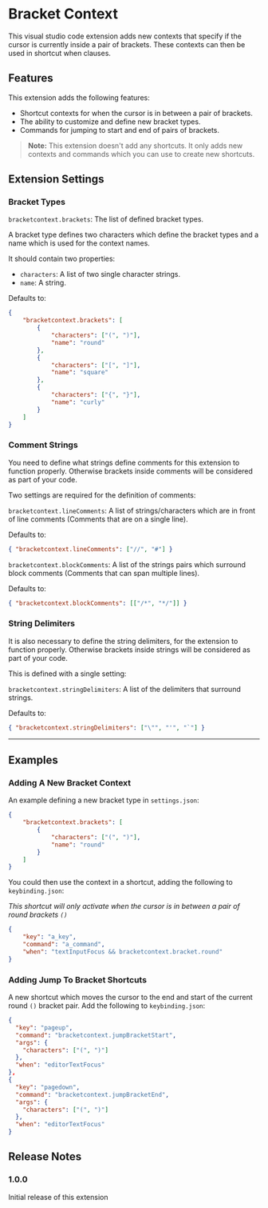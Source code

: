 # Bracket Context

This visual studio code extension adds new contexts that specify if the cursor is currently inside a pair of brackets.
These contexts can then be used in shortcut when clauses.

## Features

This extension adds the following features:

-   Shortcut contexts for when the cursor is in between a pair of brackets.
-   The ability to customize and define new bracket types.
-   Commands for jumping to start and end of pairs of brackets.

> **Note:** This extension doesn't add any shortcuts. It only adds new contexts and commands which you can use to create new shortcuts.

## Extension Settings

### Bracket Types

`bracketcontext.brackets`: The list of defined bracket types.

A bracket type defines two characters which define the bracket types and a name which is used for the context names.

It should contain two properties:

-   `characters`: A list of two single character strings.
-   `name`: A string.

Defaults to:

```json
{
    "bracketcontext.brackets": [
        {
            "characters": ["(", ")"],
            "name": "round"
        },
        {
            "characters": ["[", "]"],
            "name": "square"
        },
        {
            "characters": ["{", "}"],
            "name": "curly"
        }
    ]
}
```

### Comment Strings

You need to define what strings define comments for this extension to function properly.
Otherwise brackets inside comments will be considered as part of your code.

Two settings are required for the definition of comments:

`bracketcontext.lineComments`: A list of strings/characters which are in front of line comments (Comments that are on a single line).

Defaults to:

```json
{ "bracketcontext.lineComments": ["//", "#"] }
```

`bracketcontext.blockComments`: A list of the strings pairs which surround block comments (Comments that can span multiple lines).

Defaults to:

```json
{ "bracketcontext.blockComments": [["/*", "*/"]] }
```

### String Delimiters

It is also necessary to define the string delimiters, for the extension to function properly.
Otherwise brackets inside strings will be considered as part of your code.

This is defined with a single setting:

`bracketcontext.stringDelimiters`: A list of the delimiters that surround strings.

Defaults to:

```json
{ "bracketcontext.stringDelimiters": ["\"", "'", "`"] }
```

---

## Examples

### Adding A New Bracket Context

An example defining a new bracket type in `settings.json`:

```json
{
    "bracketcontext.brackets": [
        {
            "characters": ["(", ")"],
            "name": "round"
        }
    ]
}
```

You could then use the context in a shortcut, adding the following to `keybinding.json`:

_This shortcut will only activate when the cursor is in between a pair of round brackets `()`_

```json
{
    "key": "a_key",
    "command": "a_command",
    "when": "textInputFocus && bracketcontext.bracket.round"
}
```

### Adding Jump To Bracket Shortcuts

A new shortcut which moves the cursor to the end and start of the current round `()` bracket pair.
Add the following to `keybinding.json`:

```json
{
  "key": "pageup",
  "command": "bracketcontext.jumpBracketStart",
  "args": {
    "characters": ["(", ")"]
  },
  "when": "editorTextFocus"
},
{
  "key": "pagedown",
  "command": "bracketcontext.jumpBracketEnd",
  "args": {
    "characters": ["(", ")"]
  },
  "when": "editorTextFocus"
}
```

## Release Notes

### 1.0.0

Initial release of this extension
